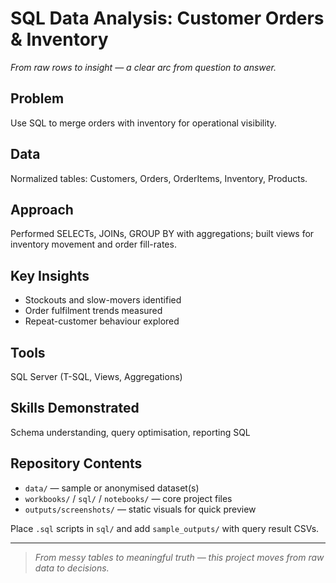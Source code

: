# SQL Data Analysis: Customer Orders & Inventory

*From raw rows to insight — a clear arc from question to answer.*

## Problem
Use SQL to merge orders with inventory for operational visibility.

## Data
Normalized tables: Customers, Orders, OrderItems, Inventory, Products.

## Approach
Performed SELECTs, JOINs, GROUP BY with aggregations; built views for inventory movement and order fill-rates.

## Key Insights
- Stockouts and slow-movers identified
- Order fulfilment trends measured
- Repeat-customer behaviour explored

## Tools
SQL Server (T-SQL, Views, Aggregations)

## Skills Demonstrated
Schema understanding, query optimisation, reporting SQL

## Repository Contents
- `data/` — sample or anonymised dataset(s)
- `workbooks/` / `sql/` / `notebooks/` — core project files
- `outputs/screenshots/` — static visuals for quick preview

Place `.sql` scripts in `sql/` and add `sample_outputs/` with query result CSVs.

---

> *From messy tables to meaningful truth — this project moves from raw data to decisions.*
